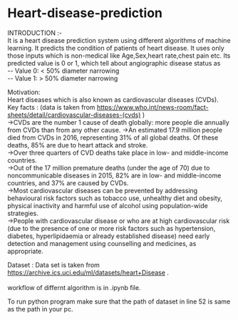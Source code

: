 # Heart-disease-prediction
INTRODUCTION :-<br/>
It is a heart disease prediction system using different algorithms of machine learning.
It predicts the condition of patients of heart disease.
It uses only those inputs which is non-medical like Age,Sex,heart rate,chest pain etc.
Its predicted value is 0 or 1, which tell about angiographic disease status as<br/>
    -- Value 0: < 50% diameter narrowing <br/>
    -- Value 1: > 50% diameter narrowing <br/>
    
Motivation: <br/>
Heart diseases which is also known as cardiovascular diseases (CVDs). <br/>
  Key facts :  (data is taken from https://www.who.int/news-room/fact-sheets/detail/cardiovascular-diseases-(cvds)   ) <br/>
->CVDs are the number 1 cause of death globally: more people die annually from CVDs than from any other cause.
->An estimated 17.9 million people died from CVDs in 2016, representing 31% of all global deaths. Of these deaths, 85% are due to heart       attack and stroke.<br/>
->Over three quarters of CVD deaths take place in low- and middle-income countries.<br/>
->Out of the 17 million premature deaths (under the age of 70) due to noncommunicable diseases in 2015, 82% are in low- and middle-income     countries, and 37% are caused by CVDs.<br/>
->Most cardiovascular diseases can be prevented by addressing behavioural risk factors such as tobacco use, unhealthy diet and obesity,       physical inactivity and harmful use of alcohol using population-wide strategies.<br/>
->People with cardiovascular disease or who are at high cardiovascular risk (due to the presence of one or more risk factors such as         hypertension, diabetes, hyperlipidaemia or already established disease) need early detection and management using counselling and           medicines, as appropriate.<br/>

Dataset :<nr/>
Data set is taken from https://archive.ics.uci.edu/ml/datasets/heart+Disease .<br/>
<br/>
workflow of differnt algorithm is in .ipynb file.<br/>


To run python program make sure that the path of dataset in line 52 is same as the path in your pc.<br/>
